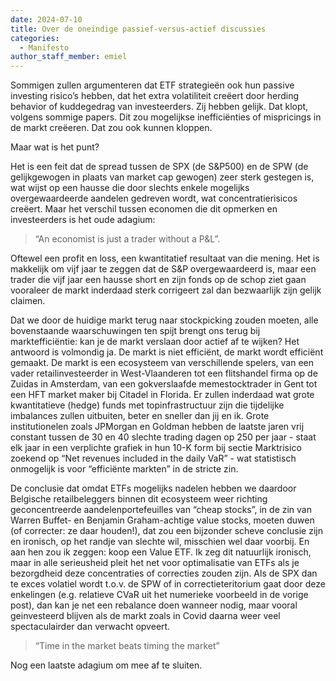 ```yaml
---
date: 2024-07-10
title: Over de oneindige passief-versus-actief discussies
categories:
  - Manifesto
author_staff_member: emiel
---
```



Sommigen zullen argumenteren dat ETF strategieën ook hun passive investing risico’s hebben, dat het extra volatiliteit creëert door herding behavior of kuddegedrag van investeerders. Zij hebben gelijk. Dat klopt, volgens sommige papers. Dit zou mogelijkse inefficiënties of mispricings in de markt creëeren. Dat zou ook kunnen kloppen. 

Maar wat is het punt? 

Het is een feit dat de spread tussen de SPX (de S&P500) en de SPW (de gelijkgewogen in plaats van market cap gewogen) zeer sterk gestegen is, wat wijst op een hausse die door slechts enkele mogelijks overgewaardeerde aandelen gedreven wordt, wat concentratierisicos creëert. Maar het verschil tussen economen die dit opmerken en investeerders is het oude adagium: 
> “An economist is just a trader without a P&L”. 

Oftewel een profit en loss, een kwantitatief resultaat van die mening. Het is makkelijk om vijf jaar te zeggen dat de S&P overgewaardeerd is, maar een trader die vijf jaar een hausse short en zijn fonds op de schop ziet gaan vooraleer de markt inderdaad sterk corrigeert zal dan bezwaarlijk zijn gelijk claimen. 

Dat we door de huidige markt terug naar stockpicking zouden moeten, alle bovenstaande waarschuwingen ten spijt brengt ons terug bij marktefficiëntie: kan je de markt verslaan door actief af te wijken? Het antwoord is volmondig ja. De markt is niet efficiënt, de markt wordt efficiënt gemaakt. De markt is een ecosysteem van verschillende spelers, van een vader retailinvesteerder in West-Vlaanderen tot een flitshandel firma op de Zuidas in Amsterdam, van een gokverslaafde memestocktrader in Gent tot een HFT market maker bij Citadel in Florida. Er zullen inderdaad wat grote kwantitatieve (hedge) funds met topinfrastructuur zijn die tijdelijke imbalances zullen uitbuiten, beter en sneller dan jij en ik. Grote institutionelen zoals JPMorgan en Goldman hebben de laatste jaren vrij constant tussen de 30 en 40 slechte trading dagen op 250 per jaar - staat elk jaar in een verplichte grafiek in hun 10-K form bij sectie Marktrisico zoekend op “Net revenues included in the daily VaR” - wat statistisch onmogelijk is voor “efficiënte markten” in de stricte zin. 

De conclusie dat omdat ETFs mogelijks nadelen hebben we daardoor Belgische retailbeleggers binnen dit ecosysteem weer richting geconcentreerde aandelenportefeuilles van “cheap stocks”, in de zin van Warren Buffet- en Benjamin Graham-achtige value stocks, moeten duwen (of correcter: ze daar houden!), dat zou een bijzonder scheve conclusie zijn en ironisch, op het randje van slechte wil, misschien wel daar voorbij. En aan hen zou ik zeggen: koop een Value ETF. Ik zeg dit natuurlijk ironisch, maar in alle serieusheid pleit het net voor optimalisatie van ETFs als je bezorgdheid deze concentraties of correcties zouden zijn. Als de SPX dan te exces volatiel wordt t.o.v. de SPW of in correctieteritorium gaat door deze enkelingen (e.g. relatieve CVaR uit het numerieke voorbeeld in de vorige post), dan kan je net een rebalance doen wanneer nodig, maar vooral geinvesteerd blijven als de markt zoals in Covid daarna weer veel spectaculairder dan verwacht opveert.
> “Time in the market beats timing the market”

Nog een laatste adagium om mee af te sluiten.
